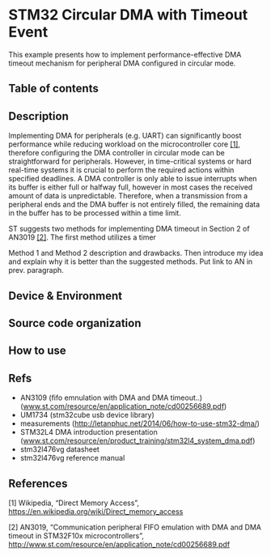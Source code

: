 # STM32 Circular DMA with Timeout Event
This example presents how to implement performance-effective DMA timeout mechanism for peripheral DMA configured in circular mode.

## Table of contents

## Description
Implementing DMA for peripherals (e.g. UART) can significantly boost performance while reducing workload on the microcontroller core [[1]](#references), therefore configuring the DMA controller in circular mode can be straightforward for peripherals. However, in time-critical systems or hard real-time systems it is crucial to perform the required actions within specified deadlines. A DMA controller is only able to issue interrupts when its buffer is either full or halfway full, however in most cases the received amount of data is unpredictable. Therefore, when a transmission from a peripheral ends and the DMA buffer is not entirely filled, the remaining data in the buffer has to be processed within a time limit.

ST suggests two methods for implementing DMA timeout in Section 2 of AN3019 [[2]](#references). The first method utilizes a timer 

Method 1 and Method 2 description and drawbacks. Then introduce my idea and explain why it is better than the suggested methods. Put link to AN in prev. paragraph.


## Device & Environment

## Source code organization

## How to use

## Refs

- AN3109 (fifo emnulation with DMA and DMA timeout..) (www.st.com/resource/en/application_note/cd00256689.pdf)
- UM1734 (stm32cube usb device library)
- measurements (http://letanphuc.net/2014/06/how-to-use-stm32-dma/)
- STM32L4 DMA introduction presentation (www.st.com/resource/en/product_training/stm32l4_system_dma.pdf)
- stm32l476vg datasheet
- stm32l476vg reference manual

## References
[1] Wikipedia, “Direct Memory Access”, https://en.wikipedia.org/wiki/Direct_memory_access

[2] AN3019, “Communication peripheral FIFO emulation with DMA and DMA timeout in STM32F10x microcontrollers”, http://www.st.com/resource/en/application_note/cd00256689.pdf

